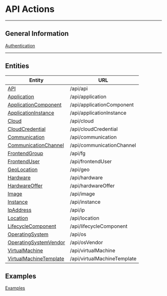 ﻿# API Actions
***
## General Information
[Authentication](general/Authentication.md)
***
## Entities
Entity                                                       | URL
------------------------------------------------------------ | ---------------------------
[API](entities/Api.md)                                       | /api/api
[Application](entities/Application.md)                       | /api/application
[ApplicationComponent](entities/ApplicationComponent.md)     | /api/applicationComponent
[ApplicationInstance](entities/ApplicationInstance.md)       | /api/applicationInstance
[Cloud](entities/Cloud.md)                                   | /api/cloud
[CloudCredential](entities/CloudCredential.md)               | /api/cloudCredential
[Communication](entities/Communication.md)                   | /api/communication
[CommunicationChannel](entities/CommunicationChannel.md)     | /api/communicationChannel
[FrontendGroup](entities/FrontendGroup.md)                   | /api/fg
[FrontendUser](entities/FrontendUser.md)                     | /api/frontendUser
[GeoLocation](entities/GeoLocation.md)                       | /api/geo
[Hardware](entities/Hardware.md)                             | /api/hardware
[HardwareOffer](entities/HardwareOffer.md)                   | /api/hardwareOffer
[Image](entities/Image.md)                                   | /api/image
[Instance](entities/Instance.md)                             | /api/instance
[IpAddress](entities/IpAddress.md)                           | /api/ip
[Location](entities/Location.md)                             | /api/location
[LifecycleComponent](entities/LifecycleComponent.md)         | /api/lifecycleComponent
[OperatingSystem](entities/OperatingSystem.md)               | /api/os
[OperatingSystemVendor](entities/OperatingSystemVendor.md)   | /api/osVendor
[VirtualMachine](entities/VirtualMachine.md)                 | /api/virtualMachine
[VirtualMachineTemplate](entities/VirtualMachineTemplate.md) | /api/virtualMachineTemplate

## Examples
[Examples](Examples.md)
